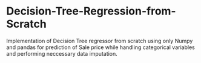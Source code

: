 # Decision-Tree-Regression-from-Scratch
Implementation of Decision Tree regressor from scratch using only Numpy and pandas for prediction of Sale price while handling categorical variables and performing neccessary data imputation.
